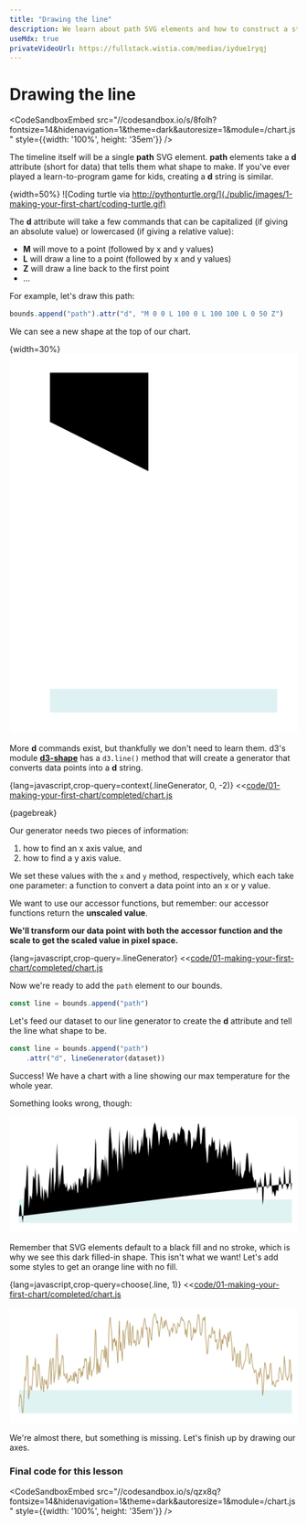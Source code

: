 ```yaml
---
title: "Drawing the line"
description: We learn about path SVG elements and how to construct a string for their d attribute.
useMdx: true
privateVideoUrl: https://fullstack.wistia.com/medias/iydue1ryqj
---
```


# Drawing the line

<CodeSandboxEmbed
  src="//codesandbox.io/s/8folh?fontsize=14&hidenavigation=1&theme=dark&autoresize=1&module=/chart.js"
  style={{width: '100%', height: '35em'}}
/>

The timeline itself will be a single **path** SVG element. **path** elements take a **d** attribute (short for data) that tells them what shape to make. If you've ever played a learn-to-program game for kids, creating a **d** string is similar.

{width=50%}
![Coding turtle via http://pythonturtle.org/](./public/images/1-making-your-first-chart/coding-turtle.gif)

The **d** attribute will take a few commands that can be capitalized (if giving an absolute value) or lowercased (if giving a relative value):

- **M** will move to a point (followed by x and y values)
- **L** will draw a line to a point (followed by x and y values)
- **Z** will draw a line back to the first point
- ...

For example, let's draw this path:

```javascript
bounds.append("path").attr("d", "M 0 0 L 100 0 L 100 100 L 0 50 Z")
```

We can see a new shape at the top of our chart.

{width=30%}
![d shape example](./public/images/1-making-your-first-chart/d-shape.png)

More **d** commands exist, but thankfully we don't need to learn them. d3's module [**d3-shape**](https://github.com/d3/d3-shape) has a `d3.line()` method that will create a generator that converts data points into a **d** string.

{lang=javascript,crop-query=context(.lineGenerator, 0, -2)}
<<[code/01-making-your-first-chart/completed/chart.js](./protected/code/01-making-your-first-chart/completed/chart.js)

{pagebreak}

Our generator needs two pieces of information:

1. how to find an x axis value, and
2. how to find a y axis value.

We set these values with the `x` and `y` method, respectively, which each take one parameter: a function to convert a data point into an x or y value.

We want to use our accessor functions, but remember: our accessor functions return the **unscaled value**.

**We'll transform our data point with both the accessor function and the scale to get the scaled value in pixel space.**

{lang=javascript,crop-query=.lineGenerator}
<<[code/01-making-your-first-chart/completed/chart.js](./protected/code/01-making-your-first-chart/completed/chart.js)

Now we're ready to add the `path` element to our bounds.

```javascript
const line = bounds.append("path")
```

Let's feed our dataset to our line generator to create the **d** attribute and tell the line what shape to be.

```javascript
const line = bounds.append("path")
    .attr("d", lineGenerator(dataset))
```

Success! We have a chart with a line showing our max temperature for the whole year.

Something looks wrong, though:

![Our line!](./public/images/1-making-your-first-chart/line.png)

Remember that SVG elements default to a black fill and no stroke, which is why we see this dark filled-in shape. This isn't what we want! Let's add some styles to get an orange line with no fill.

{lang=javascript,crop-query=choose(.line, 1)}
<<[code/01-making-your-first-chart/completed/chart.js](./protected/code/01-making-your-first-chart/completed/chart.js)

![Our line!](./public/images/1-making-your-first-chart/line-stroked.png)

We're almost there, but something is missing. Let's finish up by drawing our axes.

### Final code for this lesson

<CodeSandboxEmbed
  src="//codesandbox.io/s/qzx8q?fontsize=14&hidenavigation=1&theme=dark&autoresize=1&module=/chart.js"
  style={{width: '100%', height: '35em'}}
/>
